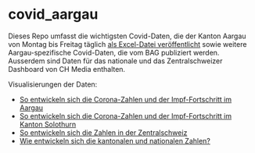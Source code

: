 # covid_aargau
Dieses Repo umfasst die wichtigsten Covid-Daten, die der Kanton Aargau von Montag bis Freitag täglich <a href="https://www.ag.ch/de/themen_1/coronavirus_2/lagebulletins/lagebulletins_1.jsp"> als Excel-Datei veröffentlicht</a> sowie weitere Aargau-spezifische Covid-Daten, die vom BAG publiziert werden. Ausserdem sind Daten für das nationale und das Zentralschweizer Dashboard von CH Media enthalten.

Visualisierungen der Daten:

- <a href="https://www.aargauerzeitung.ch/ld.2090132">So entwickeln sich die Corona-Zahlen und der Impf-Fortschritt im Aargau</a>
- <a href="https://www.solothurnerzeitung.ch/ld.2082953">So entwickeln sich die Corona-Zahlen und der Impf-Fortschritt im Kanton Solothurn</a>
- <a href="https://www.luzernerzeitung.ch/ld.1268267">So entwickeln sich die Zahlen in der Zentralschweiz</a>
- <a href="http://aargauerzeitung.ch/ld.1205558">Wie entwickeln sich die kantonalen und nationalen Zahlen?</a>
